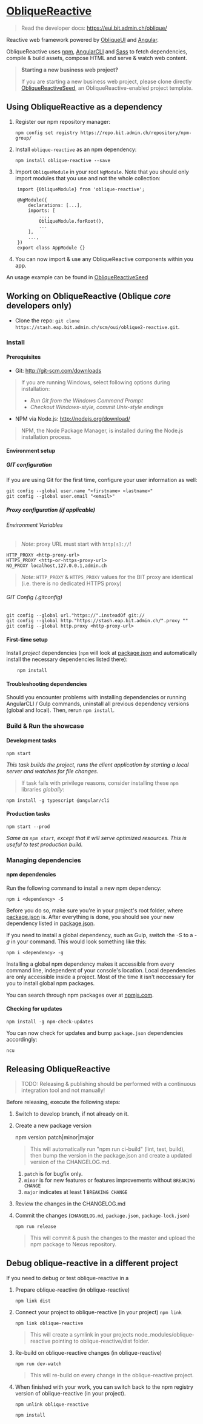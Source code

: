 # [ObliqueReactive](https://stash.eap.bit.admin.ch/projects/OUI/repos/oblique2-reactive/)

> Read the developer docs: <https://eui.bit.admin.ch/oblique/>

Reactive web framework powered by [ObliqueUI](https://stash.eap.bit.admin.ch/projects/OUI/repos/oblique2-ui/) and [Angular](https://github.com/angular/angular).

ObliqueReactive uses [npm](https://www.npmjs.com/), [AngularCLI](https://cli.angular.io/) and [Sass](http://sass-lang.com/) to fetch dependencies, compile & build assets, compose HTML and serve & watch web content.

> **Starting a new business web project?**
>
> If you are starting a new business web project, please clone directly [ObliqueReactiveSeed](https://stash.eap.bit.admin.ch/projects/OUI/repos/oblique2-reactive-seed/), an ObliqueReactive-enabled project template. 

## Using ObliqueReactive as a dependency

1. Register our npm repository manager:

	`npm config set registry https://repo.bit.admin.ch/repository/npm-group/`

2. Install `oblique-reactive` as an npm dependency:

	`npm install oblique-reactive --save`

3. Import `ObliqueModule` in your root `NgModule`. Note that you should only import modules that you use and not the whole collection:

```
	import {ObliqueModule} from 'oblique-reactive';
	
	@NgModule({
	    declarations: [...],
	    imports: [
	        ...,
	        ObliqueModule.forRoot(),
	        ...
	    ],
	    ...,
	})
	export class AppModule {}
```

4. You can now import & use any ObliqueReactive components within you app.

An usage example can be found in [ObliqueReactiveSeed](https://stash.eap.bit.admin.ch/projects/OUI/repos/oblique2-reactive-seed/)

## Working on ObliqueReactive (Oblique *core* developers only)

- Clone the repo: `git clone https://stash.eap.bit.admin.ch/scm/oui/oblique2-reactive.git`.

### Install

#### Prerequisites

* Git: <http://git-scm.com/downloads>

> If you are running Windows, select following options during installation:
> - _Run Git from the Windows Command Prompt_
> - _Checkout Windows-style, commit Unix-style endings_

* NPM via Node.js: <http://nodejs.org/download/>

> NPM, the Node Package Manager, is installed during the Node.js installation process.

#### Environment setup

##### GIT configuration

If you are using Git for the first time, configure your user information as well:

	git config --global user.name "<firstname> <lastname>"
	git config --global user.email "<email>"

##### Proxy configuration (if applicable)

###### Environment Variables

> *Note*: proxy URL must start with `http[s]://`!

	HTTP_PROXY <http-proxy-url>
	HTTPS_PROXY <http-or-https-proxy-url>
	NO_PROXY localhost,127.0.0.1,admin.ch

> *Note*: `HTTP_PROXY` & `HTTPS_PROXY` values for the BIT proxy are identical (i.e. there is no dedicated HTTPS proxy)

###### GIT Config (.gitconfig)

	git config --global url."https://".insteadOf git://
	git config --global http."https://stash.eap.bit.admin.ch/".proxy ""
	git config --global http.proxy <http-proxy-url>

#### First-time setup

Install *project* dependencies (`npm` will look at [package.json](https://stash.eap.bit.admin.ch/projects/OUI/repos/oblique2-reactive/browse/package.json) and automatically install the necessary dependencies listed there):

		npm install

#### Troubleshooting dependencies

Should you encounter problems with installing dependencies or running AngularCLI / Gulp commands, uninstall all previous dependency versions (global and local). Then, rerun `npm install`.

### Build & Run the showcase

#### Development tasks

	npm start

_This task builds the project, runs the client application by starting a local server and watches for file changes._

> If task fails with privilege reasons, consider installing these `npm` libraries *globally*:

	npm install -g typescript @angular/cli

#### Production tasks

	npm start --prod

_Same as `npm start`, except that it will serve optimized resources. This is useful to test production build._

### <a name="managing-dependencies"></a> Managing dependencies

#### npm dependencies

Run the following command to install a new npm dependency:

	npm i <dependency> -S

Before you do so, make sure you're in your project's root folder, where [package.json](https://stash.eap.bit.admin.ch/projects/oui/repos/oblique2-reactive/browse/package.json) is.
After everything is done, you should see your new dependency listed in [package.json](https://stash.eap.bit.admin.ch/projects/oui/repos/oblique2-reactive/browse/package.json).

If you need to install a global dependency, such as Gulp, switch the *-S* to a *-g* in your command. This would look something like this:

	npm i <dependency> -g

Installing a global npm dependency makes it accessible from every command line, independent of your console's location. Local dependencies are only accessible inside a project. Most of the time it isn't neccessary for you to install global npm packages.

You can search through npm packages over at [npmjs.com](https://www.npmjs.com/).

#### Checking for updates

	npm install -g npm-check-updates

You can now check for updates and bump `package.json` dependencies accordingly:

	ncu

## <a name="release"></a> Releasing ObliqueReactive

> TODO: Releasing & publishing should be performed with a continuous integration tool and not manually!

Before releasing, execute the following steps:

1. Switch to develop branch, if not already on it.
2. Create a new package version 

	npm version patch|minor|major
	
	> This will automatically run "npm run ci-build" (lint, test, build), then bump the version in the package.json and create a updated version of the CHANGELOG.md.
	
	1. `patch` is for bugfix only.
	1. `minor` is for new features or features improvements without `BREAKING CHANGE`
	1. `major` indicates at least 1 `BREAKING CHANGE`
	
3. Review the changes in the CHANGELOG.md
1. Commit the changes (`CHANGELOG.md`, `package.json`, `package-lock.json`)

	`npm run release`

	> This will commit & push the changes to the master and upload the npm package to Nexus repository.

## <a name="npm-link"></a> Debug oblique-reactive in a different project
If you need to debug or test oblique-reactive in a 

1. Prepare oblique-reactive (in oblique-reactive)

	`npm link dist`

2. Connect your project to oblique-reactive (in your project) 
	`npm link`
	
	`npm link oblique-reactive`

	> This will create a symlink in your projects node_modules/oblique-reactive pointing to oblique-reactive/dist folder.

3. Re-build on oblique-reactive changes (in oblique-reactive)

	`npm run dev-watch`

	> This will re-build on every change in the oblique-reactive project.

4. When finished with your work, you can switch back to the npm registry version of oblique-reactive (in your project).

	`npm unlink oblique-reactive`
	
	`npm install`
